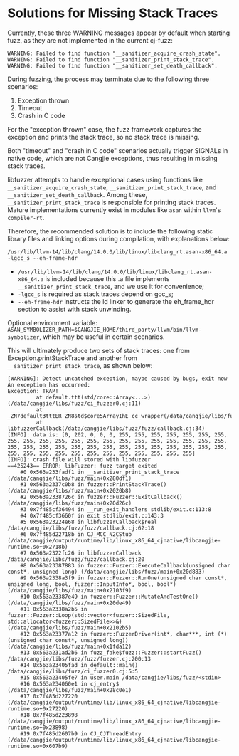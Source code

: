 # Solutions for Missing Stack Traces

Currently, these three WARNING messages appear by default when starting fuzz, as they are not implemented in the current cj-fuzz:

```text
WARNING: Failed to find function "__sanitizer_acquire_crash_state".
WARNING: Failed to find function "__sanitizer_print_stack_trace".
WARNING: Failed to find function "__sanitizer_set_death_callback".
```

During fuzzing, the process may terminate due to the following three scenarios:

1. Exception thrown
2. Timeout
3. Crash in C code

For the "exception thrown" case, the fuzz framework captures the exception and prints the stack trace, so no stack trace is missing.

Both "timeout" and "crash in C code" scenarios actually trigger SIGNALs in native code, which are not Cangjie exceptions, thus resulting in missing stack traces.

libfuzzer attempts to handle exceptional cases using functions like `__sanitizer_acquire_crash_state`, `__sanitizer_print_stack_trace`, and `__sanitizer_set_death_callback`. Among these, `__sanitizer_print_stack_trace` is responsible for printing stack traces. Mature implementations currently exist in modules like `asan` within `llvm`'s `compiler-rt`.

Therefore, the recommended solution is to include the following static library files and linking options during compilation, with explanations below:

```/usr/lib/llvm-14/lib/clang/14.0.0/lib/linux/libclang_rt.asan-x86_64.a -lgcc_s --eh-frame-hdr```

- `/usr/lib/llvm-14/lib/clang/14.0.0/lib/linux/libclang_rt.asan-x86_64.a` is included because this .a file implements `__sanitizer_print_stack_trace`, and we use it for convenience;
- `-lgcc_s` is required as stack traces depend on gcc_s;
- `--eh-frame-hdr` instructs the ld linker to generate the eh_frame_hdr section to assist with stack unwinding.

Optional environment variable: `ASAN_SYMBOLIZER_PATH=$CANGJIE_HOME/third_party/llvm/bin/llvm-symbolizer`, which may be useful in certain scenarios.

This will ultimately produce two sets of stack traces: one from Exception.printStackTrace and another from `__sanitizer_print_stack_trace`, as shown below:

```text
[WARNING]: Detect uncatched exception, maybe caused by bugs, exit now
An exception has occurred:
Exception: TRAP!
         at default.ttt(std/core::Array<...>)(/data/cangjie/libs/fuzz/ci_fuzzer0.cj:11)
         at _ZN7default3tttER_ZN8std$core5ArrayIhE_cc_wrapper(/data/cangjie/libs/fuzz/ci_fuzzer0.cj:0)
         at libfuzzerCallback(/data/cangjie/libs/fuzz/fuzz/callback.cj:34)
[INFO]: data is: [0, 202, 0, 0, 0, 255, 255, 255, 255, 255, 255, 255, 255, 255, 255, 255, 255, 255, 255, 255, 255, 255, 255, 255, 255, 255, 255, 255, 255, 255, 255, 255, 255, 255, 255, 255, 255, 255, 255, 255, 255, 255, 255, 255, 255, 255, 255, 255, 255, 255, 255, 255]
[INFO]: crash file will stored with libfuzzer
==425243== ERROR: libFuzzer: fuzz target exited
    #0 0x563a233fadf1 in __sanitizer_print_stack_trace (/data/cangjie/libs/fuzz/main+0x280df1)
    #1 0x563a2337c0b8 in fuzzer::PrintStackTrace() (/data/cangjie/libs/fuzz/main+0x2020b8)
    #2 0x563a2338726c in fuzzer::Fuzzer::ExitCallback() (/data/cangjie/libs/fuzz/main+0x20d26c)
    #3 0x7f485cf36494 in __run_exit_handlers stdlib/exit.c:113:8
    #4 0x7f485cf3660f in exit stdlib/exit.c:143:3
    #5 0x563a23224e68 in libfuzzerCallback$real /data/cangjie/libs/fuzz/fuzz/callback.cj:62:18
    #6 0x7f485d22718b in CJ_MCC_N2CStub (/data/cangjie/output/runtime/lib/linux_x86_64_cjnative/libcangjie-runtime.so+0x2718b)
    #7 0x563a2322fc26 in libfuzzerCallback /data/cangjie/libs/fuzz/fuzz/callback.cj:20
    #8 0x563a23387883 in fuzzer::Fuzzer::ExecuteCallback(unsigned char const*, unsigned long) (/data/cangjie/libs/fuzz/main+0x20d883)
    #9 0x563a2338a3f9 in fuzzer::Fuzzer::RunOne(unsigned char const*, unsigned long, bool, fuzzer::InputInfo*, bool, bool*) (/data/cangjie/libs/fuzz/main+0x2103f9)
    #10 0x563a23387e49 in fuzzer::Fuzzer::MutateAndTestOne() (/data/cangjie/libs/fuzz/main+0x20de49)
    #11 0x563a2338a2b5 in fuzzer::Fuzzer::Loop(std::vector<fuzzer::SizedFile, std::allocator<fuzzer::SizedFile>>&) (/data/cangjie/libs/fuzz/main+0x2102b5)
    #12 0x563a23377a12 in fuzzer::FuzzerDriver(int*, char***, int (*)(unsigned char const*, unsigned long)) (/data/cangjie/libs/fuzz/main+0x1fda12)
    #13 0x563a231ad2b6 in fuzz_fake$fuzz::Fuzzer::startFuzz() /data/cangjie/libs/fuzz/fuzz/fuzzer.cj:200:13
    #14 0x563a23405fad in default::main() /data/cangjie/libs/fuzz/ci_fuzzer0.cj:5:5
    #15 0x563a23405fe7 in user.main /data/cangjie/libs/fuzz/<stdin>
    #16 0x563a234060e1 in cj_entry$ (/data/cangjie/libs/fuzz/main+0x28c0e1)
    #17 0x7f485d227220  (/data/cangjie/output/runtime/lib/linux_x86_64_cjnative/libcangjie-runtime.so+0x27220)
    #18 0x7f485d223898  (/data/cangjie/output/runtime/lib/linux_x86_64_cjnative/libcangjie-runtime.so+0x23898)
    #19 0x7f485d2607b9 in CJ_CJThreadEntry (/data/cangjie/output/runtime/lib/linux_x86_64_cjnative/libcangjie-runtime.so+0x607b9)
```